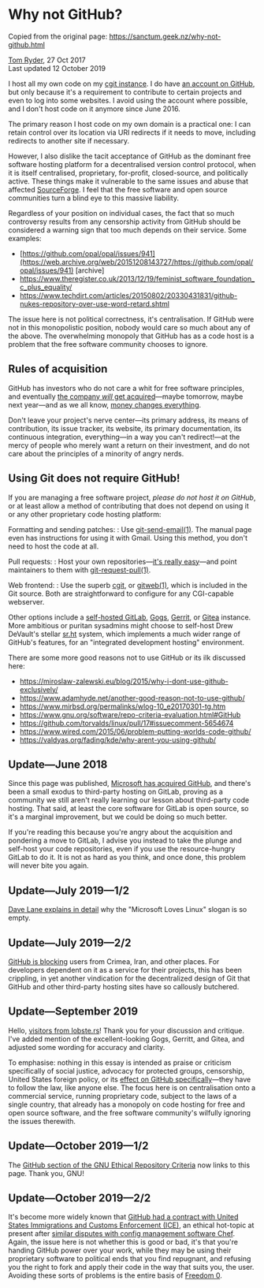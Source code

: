 Why not GitHub?
===============

Copied from the original page: <https://sanctum.geek.nz/why-not-github.html>

[Tom Ryder](https://sanctum.geek.nz/), 27 Oct 2017\
Last updated 12 October 2019

I host all my own code on my [cgit
instance](https://dev.sanctum.geek.nz/cgit/). I do have [an account on
GitHub](https://github.com/tejr), but only because it's a requirement to
contribute to certain projects and even to log into some websites. I
avoid using the account where possible, and I don't host code on it
anymore since June 2016.

The primary reason I host code on my own domain is a practical one: I
can retain control over its location via URI redirects if it needs to
move, including redirects to another site if necessary.

However, I also dislike the tacit acceptance of GitHub as the dominant
free software hosting platform for a decentralised version control
protocol, when it is itself centralised, proprietary, for-profit,
closed-source, and politically active. These things make it vulnerable
to the same issues and abuse that affected
[SourceForge](https://arstechnica.com/information-technology/2015/05/sourceforge-grabs-gimp-for-windows-account-wraps-installer-in-bundle-pushing-adware/).
I feel that the free software and open source communities turn a blind
eye to this massive liability.

Regardless of your position on individual cases, the fact that so much
controversy results from any censorship activity from GitHub should be
considered a warning sign that too much depends on their service. Some
examples:

-   [https://github.com/opal/opal/issues/941](https://web.archive.org/web/20151208143727/https://github.com/opal/opal/issues/941)
    \[archive\]
-   <https://www.theregister.co.uk/2013/12/19/feminist_software_foundation_c_plus_equality/>
-   <https://www.techdirt.com/articles/20150802/20330431831/github-nukes-repository-over-use-word-retard.shtml>

The issue here is not political correctness, it's centralisation. If
GitHub were not in this monopolistic position, nobody would care so much
about any of the above. The overwhelming monopoly that GitHub has as a
code host is a problem that the free software community chooses to
ignore.

Rules of acquisition
--------------------

GitHub has investors who do not care a whit for free software
principles, and eventually [the company *will* get
acquired](https://www.bloomberg.com/news/articles/2018-06-03/microsoft-is-said-to-have-agreed-to-acquire-coding-site-github)—maybe
tomorrow, maybe next year—and as we all know, [money changes
everything](https://www.youtube.com/watch?v=zLWbp3w2eqM).

Don't leave your project's nerve center—its primary address, its means
of contribution, its issue tracker, its website, its primary
documentation, its continuous integration, everything—in a way you
can't redirect!—at the mercy of people who merely want a return on
their investment, and do not care about the principles of a minority of
angry nerds.

Using Git does not require GitHub!
----------------------------------

If you are managing a free software project, *please do not host it on
GitHub*, or at least allow a method of contributing that does not depend
on using it or any other proprietary code hosting platform:

 Formatting and sending patches: 
:   Use [git-send-email(1)](https://git-scm.com/docs/git-send-email).
    The manual page even has instructions for using it with Gmail. Using
    this method, you don't need to host the code at all.

 Pull requests: 
:   Host your own repositories—[it's really
    easy](https://git-scm.com/book/no-nb/v1/Git-on-the-Server-The-Protocols#The-HTTP/S-Protocol)—and
    point maintainers to them with
    [git-request-pull(1)](https://git-scm.com/docs/git-request-pull).

 Web frontend: 
:   Use the superb [cgit](https://git.zx2c4.com/cgit/about/), or
    [gitweb(1)](https://git-scm.com/docs/gitweb), which is included in
    the Git source. Both are straightforward to configure for any
    CGI-capable webserver.

Other options include a [self-hosted
GitLab](https://about.gitlab.com/install/),
[Gogs](https://gogs.io/docs/installation),
[Gerrit](https://www.gerritcodereview.com/), or
[Gitea](https://gitea.io/) instance. More ambitious or puritan sysadmins
might choose to self-host Drew DeVault's stellar
[sr.ht](https://meta.sr.ht/) system, which implements a much wider range
of GitHub's features, for an "integrated development hosting"
environment.

There are some more good reasons not to use GitHub or its ilk discussed
here:

-   <https://miroslaw-zalewski.eu/blog/2015/why-i-dont-use-github-exclusively/>
-   <https://www.adamhyde.net/another-good-reason-not-to-use-github/>
-   <https://www.mirbsd.org/permalinks/wlog-10_e20170301-tg.htm>
-   <https://www.gnu.org/software/repo-criteria-evaluation.html#GitHub>
-   <https://github.com/torvalds/linux/pull/17#issuecomment-5654674>
-   <https://www.wired.com/2015/06/problem-putting-worlds-code-github/>
-   <https://valdyas.org/fading/kde/why-arent-you-using-github/>

Update—June 2018
------------------

Since this page was published, [Microsoft has acquired
GitHub](https://news.microsoft.com/2018/06/04/microsoft-to-acquire-github-for-7-5-billion/),
and there's been a small exodus to third-party hosting on GitLab,
proving as a community we still aren't really learning our lesson about
third-party code hosting. That said, at least the core software for
GitLab is open source, so it's a marginal improvement, but we could be
doing so much better.

If you're reading this because you're angry about the acquisition and
pondering a move to GitLab, I advise you instead to take the plunge and
self-host your code repositories, even if you use the resource-hungry
GitLab to do it. It is not as hard as you think, and once done, this
problem will never bite you again.

Update—July 2019—1/2
------------------------

[Dave Lane explains in
detail](https://davelane.nz/microsoft-there-way-win-our-trust) why the
"Microsoft Loves Linux" slogan is so empty.

Update—July 2019—2/2
------------------------

[GitHub is
blocking](https://www.zdnet.com/article/github-starts-blocking-developers-in-countries-facing-us-trade-sanctions/)
users from Crimea, Iran, and other places. For developers dependent on
it as a service for their projects, this has been crippling, in yet
another vindication for the decentralized design of Git that GitHub and
other third-party hosting sites have so callously butchered.

Update—September 2019
-----------------------

Hello, [visitors from
lobste.rs](https://lobste.rs/s/s0s8fu/why_not_github)! Thank you for
your discussion and critique. I've added mention of the
excellent-looking Gogs, Gerritt, and Gitea, and adjusted some wording
for accuracy and clarity.

To emphasise: nothing in this essay is intended as praise or criticism
specifically of social justice, advocacy for protected groups,
censorship, United States foreign policy, or its [effect on GitHub
specifically](https://help.github.com/en/articles/github-and-trade-controls)—they
have to follow the law, like anyone else. The focus here is on
centralisation onto a commercial service, running proprietary code,
subject to the laws of a single country, that already has a monopoly on
code hosting for free and open source software, and the free software
community's wilfully ignoring the issues therewith.

Update—October 2019—1/2
---------------------------

The [GitHub section of the GNU Ethical Repository
Criteria](https://www.gnu.org/software/repo-criteria-evaluation.html#GitHub)
now links to this page. Thank you, GNU!

Update—October 2019—2/2
---------------------------

It's become more widely known that [GitHub had a contract with United
States Immigrations and Customs Enforcement
(ICE)](https://www.theverge.com/2019/10/9/20906213/github-ice-microsoft-software-email-contract-immigration-nonprofit-donation),
an ethical hot-topic at present after [similar disputes with config
management software
Chef](https://techcrunch.com/2019/09/20/chef-ceo-says-hell-continue-to-work-with-ice-in-spite-of-protests/).
Again, the issue here is not whether this is good or bad, it's that
you're handing GitHub power over your work, while they may be using
their proprietary software to political ends that you find repugnant,
and refusing you the right to fork and apply their code in the way that
suits you, the user. Avoiding these sorts of problems is the entire
basis of [Freedom 0](https://www.gnu.org/philosophy/free-sw.en.html).
